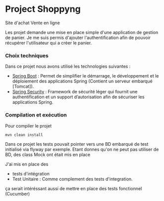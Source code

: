 # Project Shoppyng

Site d'achat Vente en ligne

Les projet demande une mise en place simple d'une application de gestion de panier. Je me suis permis d'ajouter l'authentification afin de pouvoir récupérer l'utilisateur qui a créer le panier.


### Choix techniques

Dans ce projet nous avons utilisé les technologies suivantes : 

* [Spring Boot] : Permet de simplifier le démarrage, le développement et le déploiement des applications Spring (Contient un serveur embarqué [Tomcat]).
* [Spring Security] : Framework de sécurité léger qui fournit une authentification et un support d’autorisation afin de sécuriser les applications Spring.

### Compilation et exécution

Pour compiler le projet
```sh
mvn clean install
```

Dans ce projet les tests pouvait pointer vers une BD embarqué de test initialisé via flyway par exemple. 
Etant donnes qu'on ne peut pas utiliser de BD, des class Mock ont était mis en place

J'ai mis en place des
 * tests d'intégration 
 * Test Unitaire : Comme complement des tests d'integration.

ça serait intéréssant aussi de mettre en place des tests fonctionnel (Cucumber)


[Spring Security]:https://spring.io/projects/spring-security
[Spring Boot]:http://projects.spring.io/spring-boot/
